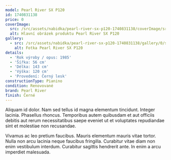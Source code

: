 ```yaml
---
model: Pearl River SX P120
id: 1740831138
price: 0
coverImage:
  src: /src/assets/nabidka/pearl-river-sx-p120-1740831138/coverImage/src.jpg
  alt: Hlavní obrázek produktu Pearl River SX P120
gallery:
  - src: /src/assets/nabidka/pearl-river-sx-p120-1740831138/gallery/0/src.jpg
    alt: Fotka Pearl River SX P120
details:
  - 'Rok výroby / opus: 1985'
  - 'Šířka: 56 cm'
  - 'Délka: 143 cm'
  - 'Výška: 120 cm'
  - 'Provedení: Černý lesk'
constructionType: Pianino
condition: Renovované
brand: Pearl River
finish: Černé
---
```

Aliquam id dolor. Nam sed tellus id magna elementum tincidunt. Integer lacinia. Phasellus rhoncus. Temporibus autem quibusdam et aut officiis debitis aut rerum necessitatibus saepe eveniet ut et voluptates repudiandae sint et molestiae non recusandae.

Vivamus ac leo pretium faucibus. Mauris elementum mauris vitae tortor. Nulla non arcu lacinia neque faucibus fringilla. Curabitur vitae diam non enim vestibulum interdum. Curabitur sagittis hendrerit ante. In enim a arcu imperdiet malesuada.

